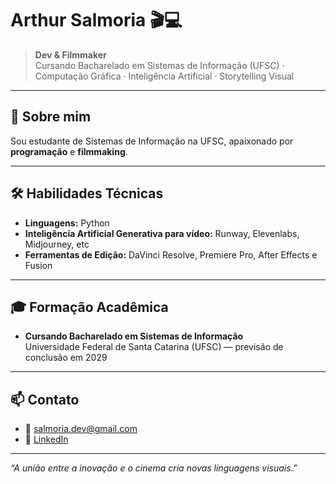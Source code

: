 # Arthur Salmoria 🎬💻

> **Dev & Filmmaker**  
> Cursando Bacharelado em Sistemas de Informação (UFSC) · Computação Gráfica · Inteligência Artificial · Storytelling Visual

---

## 🔭 Sobre mim  
Sou estudante de Sistemas de Informação na UFSC, apaixonado por **programação** e **filmmaking**.

---

## 🛠️ Habilidades Técnicas  
- **Linguagens:** Python
- **Inteligência Artificial Generativa para vídeo:** Runway, Elevenlabs, Midjourney, etc 
- **Ferramentas de Edição:** DaVinci Resolve, Premiere Pro, After Effects e Fusion

---

## 🎓 Formação Acadêmica  
- **Cursando Bacharelado em Sistemas de Informação**  
  Universidade Federal de Santa Catarina (UFSC) — previsão de conclusão em 2029

---

## 📫 Contato  
- 📧 salmoria.dev@gmail.com
- 🔗 [LinkedIn](https://linkedin.com/in/arthursalmoria)  

---

*“A união entre a inovação e o cinema cria novas linguagens visuais.”*  
